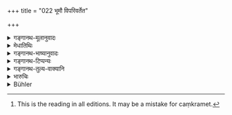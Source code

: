 +++
title = "022 भूमौ विपरिवर्तेत"

+++

<details><summary>गङ्गानथ-मूलानुवादः</summary>

He shall roll about on the ground, or stand on tip-toe during the day; he shall beguile his time by standing and sitting, going to water at the ‘Savanas’.—(22).
</details>

<details><summary>मेधातिथिः</summary>

**विपरिवर्तनं** केवलायां भूमाव् एकेन पार्श्वेन निषद्य पुनः पार्श्वान्तरेणावस्थानम् । आहारविहारकालौ वर्जयित्वा एवं वर्तेत, नोपविशेन् न चक्रमेत्[^६] न शय्यायां नासने न भित्तौ निषीदेद् इत्य् अर्थः । **प्रपदैः** पादाग्रैर् **वा तिष्ठेत्** । **स्थानासनाभ्यां** च दिने । रात्रौ तु केवलस्थण्डिलशायितां वक्ष्यति । **सवनेषु** प्रातर्मधन्दिनापराह्णेषु **उपयन्न् अप** इति च । असंभवे नद्यादीनाम् उद्धृतोदकेनापि स्नानं दर्शयति ॥ ६.२२ ॥


[^६]:
     This is the reading in all editions. It may be a mistake for caṃkramet.
</details>

<details><summary>गङ्गानथ-भाष्यानुवादः</summary>

‘*Rolling about*’— Lying down on the ground on one side for sometime and then turning over on the other side. He shall pass his time thus rolling about, except during meal-time and the time during which he has to move about, he shall neither sit down nor walk about, nor sit on a bed, or a seat, or a parapet.

‘*On tip-toe*’—‘*prapadaiḥ*’.—‘He shall stand’.

‘*By standing and sitting*’.—During the day; as for the night, it is going to be declared that the man should sleep on the bare ground.

‘*At the savanas*.’—*i.e*., in the morning, at midday and in the evening; —‘*going to water*’.—This indicates that where a river or some such reservoir of water is not available, one may perform his bath even with water pulled out (of a well).—(22).
</details>

<details><summary>गङ्गानथ-टिप्पन्यः</summary>

‘*Sthānāsanābhyām*’—See note above on 2.248.

This verse is quoted in *Aparārka* (p. 943);—and in *Mitākṣarā* (on
3.51) which explains ‘*prapadaiḥ*’ as ‘*pādāgraiḥ*’ (like Medhātithi).
</details>

<details><summary>गङ्गानथ-तुल्य-वाक्यानि</summary>

*Gautama* (3.26).—‘The hermit shall live in the forest, subsisting on
roots and fruits and practising austerities.’ *Baudhāyana*
(2.11.15).—(See under 3.)

*Vaśiṣṭha* (9.9).—‘He shall bathe at noon, morn and eve.’

*Viṣṇu* (94.10).—‘He must bathe in the morning, noon and evening.’

*Yājñavalkya* (3.48.51).—‘Self-controlled, bathing at the three
*Savanas*......—Being pure, he shall sleep on the ground at night; the
day he shall pass on tip-toe, or standing, sitting and walking, or by
the practice of yoga.’

*Padma-purāṇa* (Ādikhaṇḍa, 58, 26).—‘He shall divert himself with
standing and sitting, and shall never lose his steadiness.’
</details>

<details><summary>भारुचिः</summary>

022	Let him either roll about on the ground, or stand during the day on tiptoe, (or) let him alternately stand and sit down; going at the Savanas (at sunrise, at midday, and at sunset) to water in the forest (in order to bathe).
</details>

<details><summary>Bühler</summary>

022	Let him either roll about on the ground, or stand during the day on tiptoe, (or) let him alternately stand and sit down; going at the Savanas (at sunrise, at midday, and at sunset) to water in the forest (in order to bathe).
</details>
